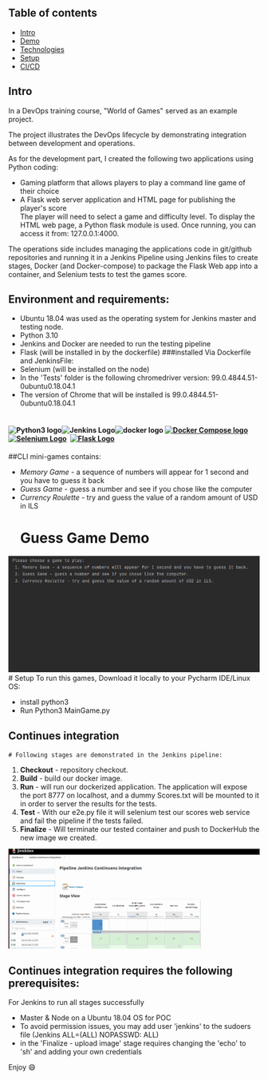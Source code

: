 ## Table of contents
* [Intro](#Intro)
* [Demo](#Demo)
* [Technologies](#technologies)
* [Setup](#setup)
* [CI/CD](#CI/CD)


## Intro 
In a DevOps training course, "World of Games" served as an example project.  

The project illustrates the DevOps lifecycle by demonstrating integration between development and operations. 

As for the development part, I created the following two applications using Python coding:  
* Gaming platform that allows players to play a command line game of their choice 
* A Flask web server application and HTML page for publishing the player's score  
The player will need to select a game and difficulty level. To display the HTML web page, a Python flask module is used. Once running, you can access it from: 127.0.0.1:4000.

The operations side includes managing the applications code in git/github repositories and running it in a Jenkins Pipeline using Jenkins files to create stages, Docker (and Docker-compose) to package the Flask Web app into a container, and Selenium tests to test the games score. 

## Environment and requirements:
* Ubuntu 18.04 was used as the operating system for Jenkins master and testing node.
* Python 3.10
* Jenkins and Docker are needed to run the testing pipeline
* Flask (will be installed in by the dockerfile)
    ###installed Via Dockerfile and JenkinsFile:
* Selenium (will be installed on the node)
* In the 'Tests' folder is the following chromedriver version: 99.0.4844.51-0ubuntu0.18.04.1
* The version of Chrome that will be installed is 99.0.4844.51-0ubuntu0.18.04.1

<h4 dir="auto"><br /><img src="https://i.imgur.com/WwHRFqj.png" alt="Python3 logo" width="70" height="70" /><img src="https://i.imgur.com/clK7pJU.png" alt="Jenkins Logo" width="80" height="75" /></a><a target="_blank" rel="noopener"><img src="https://i.imgur.com/APqDECw.png" alt="docker logo" width="98" height="70" /></a>&nbsp;<a href="https://docs.docker.com/compose/install/" target="_blank" rel="noopener"><img src="https://i.imgur.com/XfIX6nv.png" alt="Docker Compose logo" width="55" height="70" /></a>&nbsp;&nbsp;<a href="https://www.selenium.dev/downloads/" target="_blank" rel="noopener"><img src="https://i.imgur.com/Nbh6NjT.png" alt="Selenium Logo" width="70" height="70" /></a>&nbsp;&nbsp;<a href="https://flask.palletsprojects.com/en/2.0.x/installation/" rel="nofollow"><img src="https://camo.githubusercontent.com/fa8480c7180ec64d6230a08277f12c6e477d55690f4acb00c73d50ce84b65237/68747470733a2f2f666c61736b2e70616c6c65747370726f6a656374732e636f6d2f656e2f322e302e782f5f696d616765732f666c61736b2d6c6f676f2e706e67" alt="Flask Logo" width="141" height="55" /></a>&nbsp;&nbsp;</h4>

##CLI mini-games contains: 
* *Memory Game* - a sequence of numbers will appear for 1 second and you have to
guess it back
* *Guess Game* - guess a number and see if you chose like the computer
* *Currency Roulette* - try and guess the value of a random amount of USD in ILS
    # Guess Game Demo
![Alt text](Demo.gif)
    # Setup
To run this games, Download it locally to your Pycharm IDE/Linux OS:
* install python3
* Run Python3 MainGame.py

## Continues integration
    # Following stages are demonstrated in the Jenkins pipeline:
1. **Checkout** - repository checkout.
2. **Build** - build our docker image.
3. **Run** - will run our dockerized application. The application will expose the port 8777 on
localhost, and a dummy Scores.txt will be mounted to it in order to server the results for
the tests.
4. **Test** - With our e2e.py file it will selenium test our scores web service and fail the
pipeline if the tests failed.
5. **Finalize** - Will terminate our tested container and push to DockerHub the new image we created.

![Alt text](CI_CD.gif)

## Continues integration requires the following prerequisites:
For Jenkins to run all stages successfully
* Master & Node on a Ubuntu 18.04 OS for POC
* To avoid permission issues, you may add user 'jenkins' to the sudoers file (Jenkins ALL=(ALL) NOPASSWD: ALL)
* in the 'Finalize - upload image' stage requires changing the 'echo' to 'sh' and adding your own credentials         

Enjoy :smile: 
